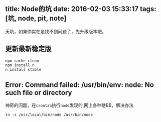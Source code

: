 title: Node的坑
date: 2016-02-03 15:33:17
tags: [坑, node, pit, note]
---

天坑，如果你实在是找不到问题了，先升级版本吧。

## 更新最新稳定版

````
npm cache clean
npm install n
n install stable
````

## Error: Command failed: /usr/bin/env: node: No such file or directory

神奇的问题，在`crontab`执行`node`发现的,网上各种瞎BB，解决办法

````
ln -s /usr/local/bin/node /usr/bin/node
````

